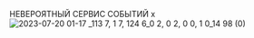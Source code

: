 НЕВЕРОЯТНЫЙ СЕРВИС СОБЫТИЙ x
![2023-07-20 01-17 _113 7, 1 7, 124 6_0 2, 0 2, 0 0, 1 0_14 98 (0)](https://github.com/legitplaya/event-train/assets/144938343/693db687-6e30-456e-9164-c9d0853ac6eb)
